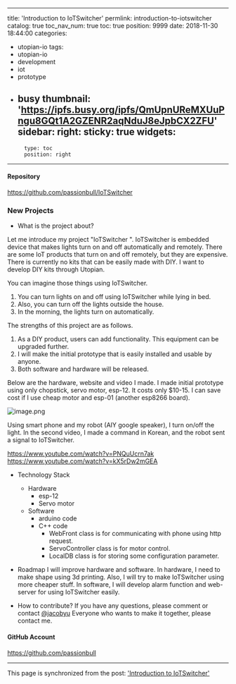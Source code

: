 
---
title: 'Introduction to IoTSwitcher'
permlink: introduction-to-iotswitcher
catalog: true
toc_nav_num: true
toc: true
position: 9999
date: 2018-11-30 18:44:00
categories:
- utopian-io
tags:
- utopian-io
- development
- iot
- prototype
- busy
thumbnail: 'https://ipfs.busy.org/ipfs/QmUpnUReMXUuPngu8GQt1A2GZENR2aqNduJ8eJpbCX2ZFU'
sidebar:
    right:
        sticky: true
widgets:
    -
        type: toc
        position: right
---


#### Repository
https://github.com/passionbull/IoTSwitcher

### New Projects
- What is the project about?

Let me introduce my project "IoTSwitcher ". 
IoTSwitcher is embedded device that makes lights turn on and off automatically and remotely. 
There are some IoT products that turn on and off remotely, but they are expensive. 
There is currently no kits that can be easily made with DIY.
I want to develop DIY kits through Utopian.

You can imagine those things using IoTSwitcher.

1. You can turn lights on and off using IoTSwitcher while lying in bed.
2. Also, you can turn off the lights outside the house.
3. In the morning, the lights turn on automatically.

The strengths of this project are as follows.

1. As a DIY product, users can add functionality. This equipment can be upgraded further.
2. I will make the initial prototype that is easily installed and usable by anyone.
3. Both software and hardware will be released.

Below are the hardware, website and video I made.
I made initial prototype using only chopstick, servo motor, esp-12.
It costs only $10-15. I can save cost if I use cheap motor and esp-01 (another esp8266 board).

<img src="https://ipfs.busy.org/ipfs/QmUpnUReMXUuPngu8GQt1A2GZENR2aqNduJ8eJpbCX2ZFU" alt="image.png" />

Using smart phone and my robot (AIY google speaker), I turn on/off the light.
In the second video, I made a command in Korean, and the robot sent a signal to IoTSwitcher.


https://www.youtube.com/watch?v=PNQuUcrn7ak
https://www.youtube.com/watch?v=kX5rDw2mGEA

- Technology Stack
    - Hardware
        - esp-12
        - Servo motor
    - Software
        - arduino code
        - C++ code
            - WebFront class is for communicating with phone using http request.
            - ServoController class is for motor control.
            - LocalDB class is for storing some configuration parameter.

- Roadmap
I will improve hardware and software.
In hardware, I need to make shape using 3d printing.
Also, I will try to make IoTSwitcher using more cheaper stuff.
In software, I will develop alarm function and web-server for using IoTSwitcher easily.

- How to contribute?
If you have any questions, please comment or contact <a href="https://steemit.com/@jacobyu">@jacobyu</a>
Everyone who wants to make it together, please contact me.

#### GitHub Account
https://github.com/passionbull

- - -

This page is synchronized from the post: ['Introduction to IoTSwitcher'](https://steemit.com/@jacobyu/introduction-to-iotswitcher)
